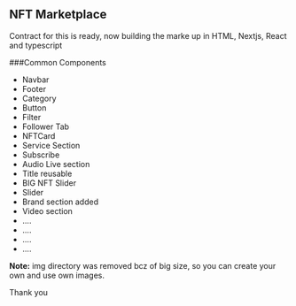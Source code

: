 ## NFT Marketplace 

Contract for this is ready, now building the marke up in HTML, Nextjs, React and typescript

###Common Components

- Navbar
- Footer
- Category
- Button
- Filter
- Follower Tab
- NFTCard
- Service Section
- Subscribe
- Audio Live section
- Title reusable 
- BIG NFT Slider
- Slider
- Brand section added
- Video section
- ....
- ....
- ....
- ....


**Note:** img directory was removed bcz of big size, so you can create your own and use own images.

Thank you
